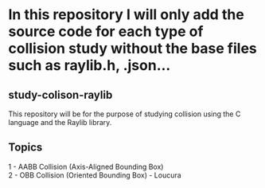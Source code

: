 # In this repository I will only add the source code for each type of collision study without the base files such as raylib.h, .json...
## study-colison-raylib
This repository will be for the purpose of studying collision using the C language and the Raylib library.
## Topics 
1 - AABB Collision (Axis-Aligned Bounding Box)<br/>
2 - OBB Collision (Oriented Bounding Box) - Loucura
